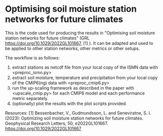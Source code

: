 # Optimising soil moisture station networks for future climates

This is the code used for producing the results in "Optimising soil moisture station networks for future climates" (GRL https://doi.org/10.1029/2022GL101667, [1] ). It can be adapted and used to be applied to other station networks, other metrics or other setups.

The workflow is as follows:

1) extract stations as netcdf file from your local copy of the ISMN data with <preproc_ismn.py>
2) extract soil moisture, temperature and precipitation from your local copy of the CMIP6(ng) data with <preproc_cmip6.py>
3) run the up-scaling framework as described in the paper with <upscale_cmip.py> for each CMIP6 model and each performance metric separately.
4) (optionally) plot the results with the plot scripts provided.

Resources:
  [1] Bessenbacher, V., Gudmundsson, L. and Seneviratne, S. I. (2023): Optimizing soil moisture station networks for future climates. Geophysical Research Letters, 50, e2022GL101667. https://doi.org/10.1029/2022GL101667
